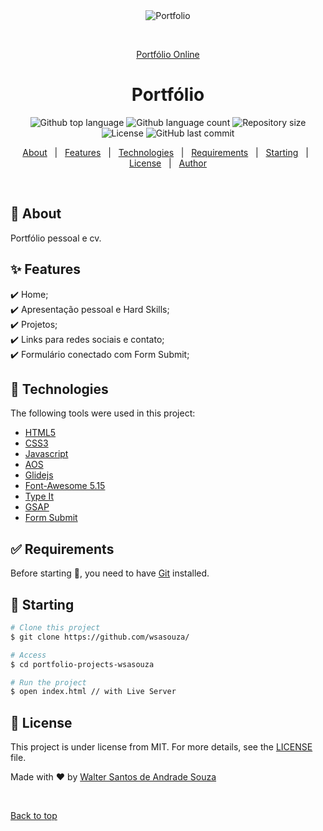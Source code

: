 <div align="center" id="top"> 
  <img src="./assets/images/portfolio-web.gif" alt="Portfolio" />

&#xa0;

<a href="https://portfolio-wsasouza.netlify.app/">Portfólio Online</a>

</div>

<h1 align="center">Portfólio</h1>

<p align="center">
<img alt="Github top language" src="https://img.shields.io/github/languages/top/wsasouza/portfolio-projects-wsasouza?color=56BEB8">

<img alt="Github language count" src="https://img.shields.io/github/languages/count/wsasouza/portfolio-projects-wsasouza?color=56BEB8">

<img alt="Repository size" src="https://img.shields.io/github/repo-size/wsasouza/portfolio-projects-wsasouza?color=56BEB8">

<img alt="License" src="https://img.shields.io/github/license/wsasouza/portfolio-projects-wsasouza?color=56BEB8">

<img alt="GitHub last commit" src="https://img.shields.io/github/last-commit/wsasouza/portfolio-projects-wsasouza?color=56BEB8">
  </a>

</p>

<p align="center">
  <a href="#dart-about">About</a> &#xa0; | &#xa0; 
  <a href="#sparkles-features">Features</a> &#xa0; | &#xa0;
  <a href="#rocket-technologies">Technologies</a> &#xa0; | &#xa0;
  <a href="#white_check_mark-requirements">Requirements</a> &#xa0; | &#xa0;
  <a href="#checkered_flag-starting">Starting</a> &#xa0; | &#xa0;
  <a href="#memo-license">License</a> &#xa0; | &#xa0;
  <a href="https://github.com/wsasouza" target="_blank">Author</a>
</p>

<br>

## :dart: About

Portfólio pessoal e cv.

## :sparkles: Features

:heavy_check_mark: Home;\
:heavy_check_mark: Apresentação pessoal e Hard Skills;\
:heavy_check_mark: Projetos;\
:heavy_check_mark: Links para redes sociais e contato;\
:heavy_check_mark: Formulário conectado com Form Submit;

## :rocket: Technologies

The following tools were used in this project:

- [HTML5](https://developer.mozilla.org/pt-BR/docs/Web/HTML)
- [CSS3](https://developer.mozilla.org/pt-BR/docs/Web/CSS)
- [Javascript](https://developer.mozilla.org/pt-BR/docs/Web/JavaScript)
- [AOS](https://michalsnik.github.io/aos/)
- [Glidejs](https://glidejs.com/)
- [Font-Awesome 5.15](https://fontawesome.com/v5.15/icons?d=gallery&p=2)
- [Type It](https://www.typeitjs.com/)
- [GSAP](<https://greensock.com/docs/v3/GSAP/gsap.from()>)
- [Form Submit](https://formsubmit.co/)

## :white_check_mark: Requirements

Before starting :checkered_flag:, you need to have [Git](https://git-scm.com) installed.

## :checkered_flag: Starting

```bash
# Clone this project
$ git clone https://github.com/wsasouza/

# Access
$ cd portfolio-projects-wsasouza

# Run the project
$ open index.html // with Live Server

```

## :memo: License

This project is under license from MIT. For more details, see the [LICENSE](LICENSE.md) file.

Made with :heart: by <a href="https://github.com/wsasouza" target="_blank">Walter Santos de Andrade Souza</a>

&#xa0;

<a href="#top">Back to top</a>
